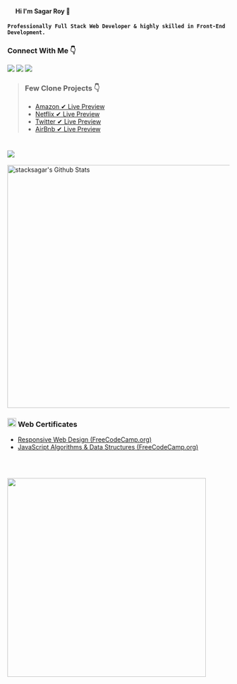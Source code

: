 #### <img src="https://lh3.googleusercontent.com/5lUo0ZDfQiLrUlXISfXN5jYscTYm4IoD8zdiv_HNvtJwRYIZjdkQJd_uTvwfqsRItqy9P00XRmgb-WwlxLaulbebSBleXb-CkK4mbrThn5w_d2hYQeuR4BQbN-LUIB-Dq7Y4pQt_pF2yjfI66TR-WUsA2nopvDuHfAhnRMvtGCQCGeTrs-JLIVGVKJ8I5Vik8bWyHs2-ttvatwuLRkq9GaFRejM7fZY7wQ5F8rCpP3fRsHodPASshWwvetljfcAFKExmk_M7LH1Qxo1_gwDEcndCBjj0Hpt7oy9s51FXC_3De13nptHO-HgKQP6YIk73mLybJAs4Zn9Y263jWiDNdqZ_y_BXcmchL8TnV4beF0hVc-1U6tbmHS5ycixklbOam8vqUtiFQB_1GXmWrvme-c2vqFaX_-4ha2jLvIVqH9ITIeomFQnb3x9mrYKI6hTG-hd4qOa0fyS4rdJ7rvJ5iYnkKyEU8sRrEdKUpRXDrLca7tZk3TbQQVcHpKdmCP4NNXv2Vb5vuwBlFdsugR9tNFO-jCAOo2CAelPah02gYE3YAcTT13kauC6ommEFoTOHwmsCSUyY3mBkIzO3QRWjX-fBRw0eUnsLcFObTr0kMX56Yx09-S9Wq8hRw6-0mWI6QUuxOTOOOPBc2lr_Eodz6oFcgmMZGFo0elpTG-uC6LeTQ9TF2klYLKYNUyQ=s272-no?authuser=1" width="15" /> Hi I'm Sagar Roy 👋

#### ` Professionally Full Stack Web Developer & highly skilled in Front-End Development. `  

### Connect With Me 👇
[![](https://img.shields.io/badge/%20-Linkedin-blue?color=blue&labelColor=blue&logo=linkedin&logoColor=white)](https://www.linkedin.com/in/stacksagar "@stacksagar linkedin profile") [![](https://img.shields.io/badge/%20-Twitter-blue?color=blue&labelColor=blue&logo=twitter&logoColor=white)](https://www.twitter.com/stacksagar "@stacksagar twitter profile") [![](https://img.shields.io/badge/%20-Facebook-blue?color=blue&labelColor=blue&logo=facebook&logoColor=white)](https://www.facebook.com/stacksagar "@stacksagar facebook profile")
 
> ###
> ### Few Clone Projects 👇
> - <a href="https://google.com"> Amazon ✔ Live Preview </a>
> - <a href="https://google.com"> Netflix ✔ Live Preview </a>
> - <a href="https://google.com"> Twitter ✔ Live Preview </a>
> - <a href="https://google.com"> AirBnb ✔ Live Preview </a>
> ###
 
 <br/>

<a href="https://github.com/stacksagar">
  <img align="center" src="https://github-readme-stats.vercel.app/api/top-langs/?username=stacksagar&theme=light&hide_langs_below=1" />
</a>

<br />
<br />

<img width="550" alt="stacksagar's Github Stats"  src="https://github-readme-stats.vercel.app/api?username=stacksagar&show_icons=true"/>


### <img src="https://png.pngtree.com/png-clipart/20190614/original/pngtree-certificate-icon-png-image_3715104.jpg" width="20" /> Web Certificates
- <a href="https://www.freecodecamp.org/certification/stacksagar/responsive-web-design">Responsive Web Design (FreeCodeCamp.org) </a> 
- <a href="https://www.freecodecamp.org/certification/stacksagar/javascript-algorithms-and-data-structures">JavaScript Algorithms & Data Structures (FreeCodeCamp.org) </a> 


<br />
<br />

<a href="https://stacksagar.github.io/works"><img src="https://lh3.googleusercontent.com/F9d8DXwDR-xEqN_BLRBOhjohZ1WZ6rD9DYlbHLI85SOB95-HFPHwDQ-cY-qoQZg9xuJrd2aoSaNVvOYDucP4ZvczjLnVZAdvD8zHNfi030oFi2gqSYBv30F3S7CpWeH0wpHPzBQoZW9qh7YTEIzs31EMswlyY1QM3uiardps677PAdL-QXYP3mCARqa7VLjq49cryMuj39sO3bo9U5v2QAzgCXjwG3Nwcwp2lV83WqwVUXAz2H-RVlwyT3YYR3XtLT5P0pNfAooBnP8P45EAIRKf2a2Gc7e4cl66cviEolK6t9A4kePWJSI4Xf90YIMo5i7ZxdEPkzFdxr8i60PIGGsUHQOSOnRJFx4IyIgTWU5QJOWkG8GPG0S1sW6UIdT4o6dGzDoC4yjeZQSocFbr2dIv8EmYktwIzLRxym_8f2uBMTyvYN62RISdfhN2fhY6c1btn8bsgqbzxeKk96pk6xbYLdSVRI9nS7rswQmqCvr7V43zRUjmNevMhfkejN2pJcpfiyaZJ0t12yORC6K4zJFuvoltl-759Z7yQkdzdH2dB-8-NeBXwn7BQrp3666RBkXgAxrslMdymDBgiV7toPr3Tso5jwwz80d35OHIsOl7k9dz1JZLO-W9X7aVK_JHE-K9SG0uTmg3YtmFnZM4edi28ch0C9wwgw0gnS1Lf4i2rNEuetD0mIrIwTU=w764-h96-no?authuser=1" width="450" /> </a>
